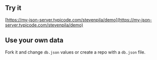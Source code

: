 ## Try it

[https://my-json-server.typicode.com/stevenpila/demo](https://my-json-server.typicode.com/stevenpila/demo)

## Use your own data

Fork it and change `db.json` values or create a repo with a `db.json` file.
